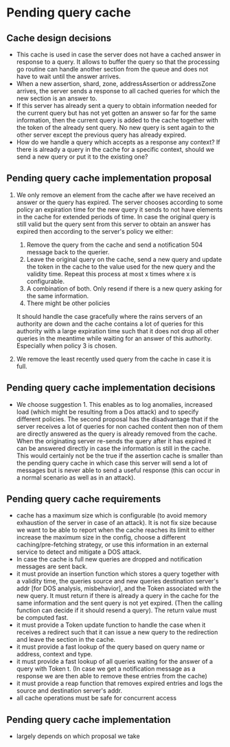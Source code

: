 # Pending query cache

## Cache design decisions
- This cache is used in case the server does not have a cached answer in response to a query. It 
  allows to buffer the query so that the processing go routine can handle another section from the 
  queue and does not have to wait until the answer arrives.
- When a new assertion, shard, zone, addressAssertion or addressZone arrives, the server sends a
  response to all cached queries for which the new section is an answer to.
- If this server has already sent a query to obtain information needed for the current query but has
  not yet gotten an answer so far for the same information, then the current query is added to the cache
  together with the token of the already sent query. No new query is sent again to the other server
  except the previous query has already expired.
- How do we handle a query which accepts as a response any context? If there is already a query in
  the cache for a specific context, should we send a new query or put it to the existing one? 
  
## Pending query cache implementation proposal
1. We only remove an element from the cache after we have received an answer or the query has
   expired. The server chooses according to some policy an expiration time for the new query it
   sends to not have elements in the cache for extended periods of time. In case the original query
   is still valid but the query sent from this server to obtain an answer has expired then according
   to the server's policy we either:
   1. Remove the query from the cache and send a notification 504 message back to the querier.
   2. Leave the original query on the cache, send a new query and update the token in the cache to
      the value used for the new query and the validity time. Repeat this process at most x times 
      where x is configurable.
   3. A combination of both. Only resend if there is a new query asking for the same information.
   4. There might be other policies

   It should handle the case gracefully where the rains servers of an authority are down and the
   cache contains a lot of queries for this authority with a large expiration time such that it does
   not drop all other queries in the meantime while waiting for an answer of this authority.
   Especially when policy 3 is chosen.

2. We remove the least recently used query from the cache in case it is full.
    

## Pending query cache implementation decisions
- We choose suggestion 1. This enables as to log anomalies, increased load (which might be resulting
  from a Dos attack) and to specify different policies. The second proposal has the disadvantage
  that if the server receives a lot of queries for non cached content then non of them are directly
  answered as the query is already removed from the cache. When the originating server re-sends the
  query after it has expired it can be answered directly in case the information is still in the
  cache. This would certainly not be the true if the assertion cache is smaller than the pending
  query cache in which case this server will send a lot of messages but is never able to send a
  useful response (this can occur in a normal scenario as well as in an attack).

## Pending query cache requirements
- cache has a maximum size which is configurable (to avoid memory exhaustion of the server in case
  of an attack). It is not fix size because we want to be able to report when the cache reaches its
  limit to either increase the maximum size in the config, choose a different caching/pre-fetching
  strategy, or use this information in an external service to detect and mitigate a DOS attack.
- In case the cache is full new queries are dropped and notification messages are sent back.
- it must provide an insertion function which stores a query together with a validity time, the
  queries source and new queries destination server's addr [for DOS analysis, misbehavior], and the
  Token associated with the new query. It must return if there is already a query in the
  cache for the same information and the sent query is not yet expired. (Then the calling function
  can decide if it should resend a query). The return value must be computed fast.
- it must provide a Token update function to handle the case when it receives a redirect such that 
  it can issue a new query to the redirection and leave the section in the cache.
- it must provide a fast lookup of the query based on query name or address, context and type.
- it must provide a fast lookup of all queries waiting for the answer of a query with Token t. (In
  case we get a notification message as a response we are then able to remove these entries from the
  cache)
- it must provide a reap function that removes expired entries and logs the source and destination
  server's addr.
- all cache operations must be safe for concurrent access

## Pending query cache implementation
- largely depends on which proposal we take
